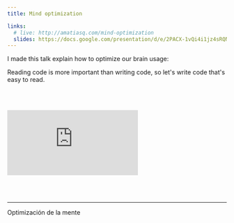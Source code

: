 ```yaml
---
title: Mind optimization

links:
  # live: http://amatiasq.com/mind-optimization
  slides: https://docs.google.com/presentation/d/e/2PACX-1vQi4i1jz4sRQNqz8iPt2B0BO3hnPbK0pX-3mU009Bnsk5nhDLUOQ8aAKNTL5mqnAn3dtKgflmQ90eWS/pub
---
```


I made this talk explain how to optimize our brain usage:

Reading code is more important than writing code, so let's write code that's easy to read.

<iframe
  src="https://docs.google.com/presentation/d/e/2PACX-1vQi4i1jz4sRQNqz8iPt2B0BO3hnPbK0pX-3mU009Bnsk5nhDLUOQ8aAKNTL5mqnAn3dtKgflmQ90eWS/embed?start=true&loop=true&delayms=3000" frameborder="0"
  width="960"
  height="569"
  allowfullscreen="true"
  mozallowfullscreen="true"
  webkitallowfullscreen="true"
  style="
    width: var(--available-width);
    margin: 3rem 0;
    border: none;
    height: calc(var(--available-width) * 0.6);
  "
></iframe>

---

Optimización de la mente

